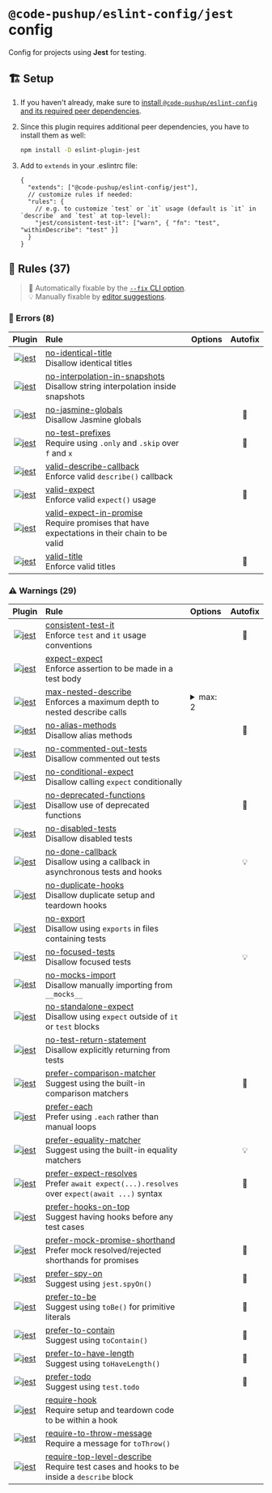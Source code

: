 # `@code-pushup/eslint-config/jest` config

Config for projects using **Jest** for testing.

## 🏗️ Setup

1. If you haven't already, make sure to [install `@code-pushup/eslint-config` and its required peer dependencies](../README.md#🏗️-setup).
2. Since this plugin requires additional peer dependencies, you have to install them as well:
   
   ```sh
   npm install -D eslint-plugin-jest
   ```
3. Add to `extends` in your .eslintrc file:
   
   ```jsonc
   {
     "extends": ["@code-pushup/eslint-config/jest"],
     // customize rules if needed:
     "rules": {
       // e.g. to customize `test` or `it` usage (default is `it` in `describe` and `test` at top-level):
       "jest/consistent-test-it": ["warn", { "fn": "test", "withinDescribe": "test" }]
     }
   }
   ```


## 📏 Rules (37)

> 🔧 Automatically fixable by the [`--fix` CLI option](https://eslint.org/docs/user-guide/command-line-interface#--fix).<br>💡 Manually fixable by [editor suggestions](https://eslint.org/docs/developer-guide/working-with-rules#providing-suggestions).

### 🚨 Errors (8)

| Plugin | Rule | Options | Autofix |
| :-: | :-- | :-- | :-: |
| [![jest](./icons/material/jest.png)](https://github.com/jest-community/eslint-plugin-jest#readme) | [no-identical-title](https://github.com/jest-community/eslint-plugin-jest/blob/v28.6.0/docs/rules/no-identical-title.md)<br>Disallow identical titles |  |  |
| [![jest](./icons/material/jest.png)](https://github.com/jest-community/eslint-plugin-jest#readme) | [no-interpolation-in-snapshots](https://github.com/jest-community/eslint-plugin-jest/blob/v28.6.0/docs/rules/no-interpolation-in-snapshots.md)<br>Disallow string interpolation inside snapshots |  |  |
| [![jest](./icons/material/jest.png)](https://github.com/jest-community/eslint-plugin-jest#readme) | [no-jasmine-globals](https://github.com/jest-community/eslint-plugin-jest/blob/v28.6.0/docs/rules/no-jasmine-globals.md)<br>Disallow Jasmine globals |  | 🔧 |
| [![jest](./icons/material/jest.png)](https://github.com/jest-community/eslint-plugin-jest#readme) | [no-test-prefixes](https://github.com/jest-community/eslint-plugin-jest/blob/v28.6.0/docs/rules/no-test-prefixes.md)<br>Require using `.only` and `.skip` over `f` and `x` |  | 🔧 |
| [![jest](./icons/material/jest.png)](https://github.com/jest-community/eslint-plugin-jest#readme) | [valid-describe-callback](https://github.com/jest-community/eslint-plugin-jest/blob/v28.6.0/docs/rules/valid-describe-callback.md)<br>Enforce valid `describe()` callback |  |  |
| [![jest](./icons/material/jest.png)](https://github.com/jest-community/eslint-plugin-jest#readme) | [valid-expect](https://github.com/jest-community/eslint-plugin-jest/blob/v28.6.0/docs/rules/valid-expect.md)<br>Enforce valid `expect()` usage |  | 🔧 |
| [![jest](./icons/material/jest.png)](https://github.com/jest-community/eslint-plugin-jest#readme) | [valid-expect-in-promise](https://github.com/jest-community/eslint-plugin-jest/blob/v28.6.0/docs/rules/valid-expect-in-promise.md)<br>Require promises that have expectations in their chain to be valid |  |  |
| [![jest](./icons/material/jest.png)](https://github.com/jest-community/eslint-plugin-jest#readme) | [valid-title](https://github.com/jest-community/eslint-plugin-jest/blob/v28.6.0/docs/rules/valid-title.md)<br>Enforce valid titles |  | 🔧 |

### ⚠️ Warnings (29)

| Plugin | Rule | Options | Autofix |
| :-: | :-- | :-- | :-: |
| [![jest](./icons/material/jest.png)](https://github.com/jest-community/eslint-plugin-jest#readme) | [consistent-test-it](https://github.com/jest-community/eslint-plugin-jest/blob/v28.6.0/docs/rules/consistent-test-it.md)<br>Enforce `test` and `it` usage conventions |  | 🔧 |
| [![jest](./icons/material/jest.png)](https://github.com/jest-community/eslint-plugin-jest#readme) | [expect-expect](https://github.com/jest-community/eslint-plugin-jest/blob/v28.6.0/docs/rules/expect-expect.md)<br>Enforce assertion to be made in a test body |  |  |
| [![jest](./icons/material/jest.png)](https://github.com/jest-community/eslint-plugin-jest#readme) | [max-nested-describe](https://github.com/jest-community/eslint-plugin-jest/blob/v28.6.0/docs/rules/max-nested-describe.md)<br>Enforces a maximum depth to nested describe calls | <details><summary>max: 2</summary><pre>{<br>  "max": 2<br>}</pre></details> |  |
| [![jest](./icons/material/jest.png)](https://github.com/jest-community/eslint-plugin-jest#readme) | [no-alias-methods](https://github.com/jest-community/eslint-plugin-jest/blob/v28.6.0/docs/rules/no-alias-methods.md)<br>Disallow alias methods |  | 🔧 |
| [![jest](./icons/material/jest.png)](https://github.com/jest-community/eslint-plugin-jest#readme) | [no-commented-out-tests](https://github.com/jest-community/eslint-plugin-jest/blob/v28.6.0/docs/rules/no-commented-out-tests.md)<br>Disallow commented out tests |  |  |
| [![jest](./icons/material/jest.png)](https://github.com/jest-community/eslint-plugin-jest#readme) | [no-conditional-expect](https://github.com/jest-community/eslint-plugin-jest/blob/v28.6.0/docs/rules/no-conditional-expect.md)<br>Disallow calling `expect` conditionally |  |  |
| [![jest](./icons/material/jest.png)](https://github.com/jest-community/eslint-plugin-jest#readme) | [no-deprecated-functions](https://github.com/jest-community/eslint-plugin-jest/blob/v28.6.0/docs/rules/no-deprecated-functions.md)<br>Disallow use of deprecated functions |  | 🔧 |
| [![jest](./icons/material/jest.png)](https://github.com/jest-community/eslint-plugin-jest#readme) | [no-disabled-tests](https://github.com/jest-community/eslint-plugin-jest/blob/v28.6.0/docs/rules/no-disabled-tests.md)<br>Disallow disabled tests |  |  |
| [![jest](./icons/material/jest.png)](https://github.com/jest-community/eslint-plugin-jest#readme) | [no-done-callback](https://github.com/jest-community/eslint-plugin-jest/blob/v28.6.0/docs/rules/no-done-callback.md)<br>Disallow using a callback in asynchronous tests and hooks |  | 💡 |
| [![jest](./icons/material/jest.png)](https://github.com/jest-community/eslint-plugin-jest#readme) | [no-duplicate-hooks](https://github.com/jest-community/eslint-plugin-jest/blob/v28.6.0/docs/rules/no-duplicate-hooks.md)<br>Disallow duplicate setup and teardown hooks |  |  |
| [![jest](./icons/material/jest.png)](https://github.com/jest-community/eslint-plugin-jest#readme) | [no-export](https://github.com/jest-community/eslint-plugin-jest/blob/v28.6.0/docs/rules/no-export.md)<br>Disallow using `exports` in files containing tests |  |  |
| [![jest](./icons/material/jest.png)](https://github.com/jest-community/eslint-plugin-jest#readme) | [no-focused-tests](https://github.com/jest-community/eslint-plugin-jest/blob/v28.6.0/docs/rules/no-focused-tests.md)<br>Disallow focused tests |  | 💡 |
| [![jest](./icons/material/jest.png)](https://github.com/jest-community/eslint-plugin-jest#readme) | [no-mocks-import](https://github.com/jest-community/eslint-plugin-jest/blob/v28.6.0/docs/rules/no-mocks-import.md)<br>Disallow manually importing from `__mocks__` |  |  |
| [![jest](./icons/material/jest.png)](https://github.com/jest-community/eslint-plugin-jest#readme) | [no-standalone-expect](https://github.com/jest-community/eslint-plugin-jest/blob/v28.6.0/docs/rules/no-standalone-expect.md)<br>Disallow using `expect` outside of `it` or `test` blocks |  |  |
| [![jest](./icons/material/jest.png)](https://github.com/jest-community/eslint-plugin-jest#readme) | [no-test-return-statement](https://github.com/jest-community/eslint-plugin-jest/blob/v28.6.0/docs/rules/no-test-return-statement.md)<br>Disallow explicitly returning from tests |  |  |
| [![jest](./icons/material/jest.png)](https://github.com/jest-community/eslint-plugin-jest#readme) | [prefer-comparison-matcher](https://github.com/jest-community/eslint-plugin-jest/blob/v28.6.0/docs/rules/prefer-comparison-matcher.md)<br>Suggest using the built-in comparison matchers |  | 🔧 |
| [![jest](./icons/material/jest.png)](https://github.com/jest-community/eslint-plugin-jest#readme) | [prefer-each](https://github.com/jest-community/eslint-plugin-jest/blob/v28.6.0/docs/rules/prefer-each.md)<br>Prefer using `.each` rather than manual loops |  |  |
| [![jest](./icons/material/jest.png)](https://github.com/jest-community/eslint-plugin-jest#readme) | [prefer-equality-matcher](https://github.com/jest-community/eslint-plugin-jest/blob/v28.6.0/docs/rules/prefer-equality-matcher.md)<br>Suggest using the built-in equality matchers |  | 💡 |
| [![jest](./icons/material/jest.png)](https://github.com/jest-community/eslint-plugin-jest#readme) | [prefer-expect-resolves](https://github.com/jest-community/eslint-plugin-jest/blob/v28.6.0/docs/rules/prefer-expect-resolves.md)<br>Prefer `await expect(...).resolves` over `expect(await ...)` syntax |  | 🔧 |
| [![jest](./icons/material/jest.png)](https://github.com/jest-community/eslint-plugin-jest#readme) | [prefer-hooks-on-top](https://github.com/jest-community/eslint-plugin-jest/blob/v28.6.0/docs/rules/prefer-hooks-on-top.md)<br>Suggest having hooks before any test cases |  |  |
| [![jest](./icons/material/jest.png)](https://github.com/jest-community/eslint-plugin-jest#readme) | [prefer-mock-promise-shorthand](https://github.com/jest-community/eslint-plugin-jest/blob/v28.6.0/docs/rules/prefer-mock-promise-shorthand.md)<br>Prefer mock resolved/rejected shorthands for promises |  | 🔧 |
| [![jest](./icons/material/jest.png)](https://github.com/jest-community/eslint-plugin-jest#readme) | [prefer-spy-on](https://github.com/jest-community/eslint-plugin-jest/blob/v28.6.0/docs/rules/prefer-spy-on.md)<br>Suggest using `jest.spyOn()` |  | 🔧 |
| [![jest](./icons/material/jest.png)](https://github.com/jest-community/eslint-plugin-jest#readme) | [prefer-to-be](https://github.com/jest-community/eslint-plugin-jest/blob/v28.6.0/docs/rules/prefer-to-be.md)<br>Suggest using `toBe()` for primitive literals |  | 🔧 |
| [![jest](./icons/material/jest.png)](https://github.com/jest-community/eslint-plugin-jest#readme) | [prefer-to-contain](https://github.com/jest-community/eslint-plugin-jest/blob/v28.6.0/docs/rules/prefer-to-contain.md)<br>Suggest using `toContain()` |  | 🔧 |
| [![jest](./icons/material/jest.png)](https://github.com/jest-community/eslint-plugin-jest#readme) | [prefer-to-have-length](https://github.com/jest-community/eslint-plugin-jest/blob/v28.6.0/docs/rules/prefer-to-have-length.md)<br>Suggest using `toHaveLength()` |  | 🔧 |
| [![jest](./icons/material/jest.png)](https://github.com/jest-community/eslint-plugin-jest#readme) | [prefer-todo](https://github.com/jest-community/eslint-plugin-jest/blob/v28.6.0/docs/rules/prefer-todo.md)<br>Suggest using `test.todo` |  | 🔧 |
| [![jest](./icons/material/jest.png)](https://github.com/jest-community/eslint-plugin-jest#readme) | [require-hook](https://github.com/jest-community/eslint-plugin-jest/blob/v28.6.0/docs/rules/require-hook.md)<br>Require setup and teardown code to be within a hook |  |  |
| [![jest](./icons/material/jest.png)](https://github.com/jest-community/eslint-plugin-jest#readme) | [require-to-throw-message](https://github.com/jest-community/eslint-plugin-jest/blob/v28.6.0/docs/rules/require-to-throw-message.md)<br>Require a message for `toThrow()` |  |  |
| [![jest](./icons/material/jest.png)](https://github.com/jest-community/eslint-plugin-jest#readme) | [require-top-level-describe](https://github.com/jest-community/eslint-plugin-jest/blob/v28.6.0/docs/rules/require-top-level-describe.md)<br>Require test cases and hooks to be inside a `describe` block |  |  |